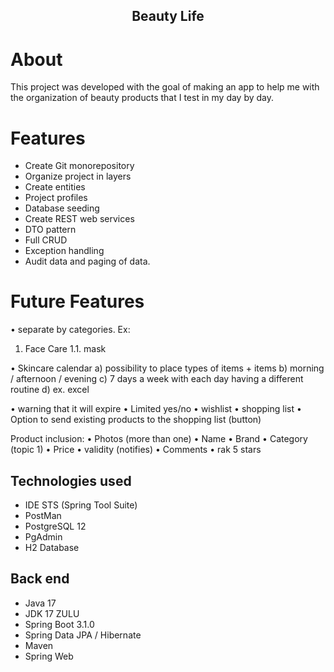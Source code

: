 <h2 align="center">
   Beauty Life
</h2>


# About
This project was developed with the goal of making an app to help me with the organization of beauty products that I test in my day by day.


# Features
- Create Git monorepository
- Organize project in layers
- Create entities
- Project profiles
- Database seeding
- Create REST web services
- DTO pattern
- Full CRUD
- Exception handling
- Audit data and paging of data. 


# Future Features
• separate by categories. Ex:
1. Face Care
1.1. mask
 
• Skincare calendar
a) possibility to place types of items + items
b) morning / afternoon / evening
c) 7 days a week with each day having a different routine
d) ex. excel

• warning that it will expire
• Limited yes/no
• wishlist
• shopping list
• Option to send existing products to the shopping list (button)

Product inclusion:
• Photos (more than one)
• Name
• Brand
• Category (topic 1)
• Price
• validity (notifies)
• Comments
• rak 5 stars


## Technologies used
- IDE STS (Spring Tool Suite)
- PostMan
- PostgreSQL 12
- PgAdmin
- H2 Database

## Back end
- Java 17 
- JDK 17 ZULU
- Spring Boot 3.1.0
- Spring Data JPA / Hibernate
- Maven
- Spring Web

